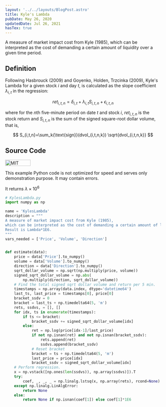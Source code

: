 ```yaml
---
layout: '../../layouts/BlogPost.astro'
title: Kyle's Lambda
pubDate: May 26, 2020
updatedDate: Jul 26, 2021
hasTex: true
---
```


A measure of market impact cost from Kyle (1985), which can be interpreted as
the cost of demanding a certain amount of liquidity over a given time period.

## Definition

Following Hasbrouck (2009) and Goyenko, Holden, Trzcinka (2009), Kyle's Lambda
for a given stock $i$ and day $t$, is calculated as the slope coefficient
$\lambda_{i,t}$ in the regression:

$$
ret_{i,t,n}= \delta_{i,t} + \lambda_{i,t} S_{i,t,n}+\epsilon_{i,t,n}
$$

where for the $n$th five-minute period on date $t$ and stock $i$, $ret_{i,t,n}$
is the stock return and $S_{i,t,n}$ is the sum of the signed square-root dollar
volume, that is,

$$
S_{i,t,n}=\sum_k{\text{sign}}(dvol_{i,t,n,k}) \sqrt{dvol_{i,t,n,k}}
$$

## Source Code

<img style="width:82px;height:20px" src="https://img.shields.io/badge/License-MIT-blue.svg" alt="MIT" />

This example Python code is not optimized for speed and serves only demonstration purpose. It may contain errors.

It returns $\lambda \times 10^6$

```python
# KylesLambda.py
import numpy as np

name = 'KylesLambda'
description = """
A measure of market impact cost from Kyle (1985), 
which can be interpreted as the cost of demanding a certain amount of liquidity over a given time period.
Result is Lambda*1E6.
"""
vars_needed = ['Price', 'Volume', 'Direction']


def estimate(data):
    price = data['Price'].to_numpy()
    volume = data['Volume'].to_numpy()
    direction = data['Direction'].to_numpy()
    sqrt_dollar_volume = np.sqrt(np.multiply(price, volume))
    signed_sqrt_dollar_volume = np.abs(
        np.multiply(direction, sqrt_dollar_volume))
    # Find the total signed sqrt dollar volume and return per 5 min.
    timestamps = np.array(data.index, dtype='datetime64')
    last_ts, last_price = timestamps[0], price[0]
    bracket_ssdv = 0
    bracket = last_ts + np.timedelta64(5, 'm')
    rets, ssdvs, = [], []
    for idx, ts in enumerate(timestamps):
        if ts <= bracket:
            bracket_ssdv += signed_sqrt_dollar_volume[idx]
        else:
            ret = np.log(price[idx-1]/last_price)
            if not np.isnan(ret) and not np.isnan(bracket_ssdv):
                rets.append(ret)
                ssdvs.append(bracket_ssdv)
            # Reset bracket
            bracket = ts + np.timedelta64(5, 'm')
            last_price = price[idx]
            bracket_ssdv = signed_sqrt_dollar_volume[idx]
    # Perform regression.
    x = np.vstack([np.ones(len(ssdvs)), np.array(ssdvs)]).T
    try:
        coef, _, _, _ = np.linalg.lstsq(x, np.array(rets), rcond=None)
    except np.linalg.LinAlgError:
        return None
    else:
        return None if np.isnan(coef[1]) else coef[1]*1E6
```
